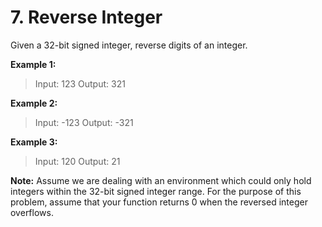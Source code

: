 # 7. Reverse Integer

Given a 32-bit signed integer, reverse digits of an integer.

**Example 1:**

> Input: 123
> Output:  321

**Example 2:**

> Input: -123
> Output: -321

**Example 3:**

> Input: 120 
> Output: 21 

**Note:**
Assume we are dealing with an environment which could only hold integers within the 32-bit signed integer range. For the purpose of this problem, assume that your function returns 0 when the reversed integer overflows.
